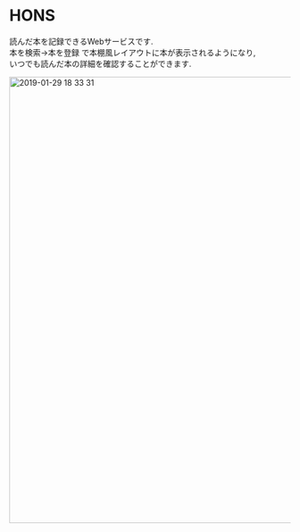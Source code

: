# HONS
読んだ本を記録できるWebサービスです.  
本を検索→本を登録 で本棚風レイアウトに本が表示されるようになり,  
いつでも読んだ本の詳細を確認することができます.  

<img width="800" alt="2019-01-29 18 33 31" src="https://user-images.githubusercontent.com/31591102/51898525-6aa98e00-23f4-11e9-9c97-cc71dad4f8dc.png">

